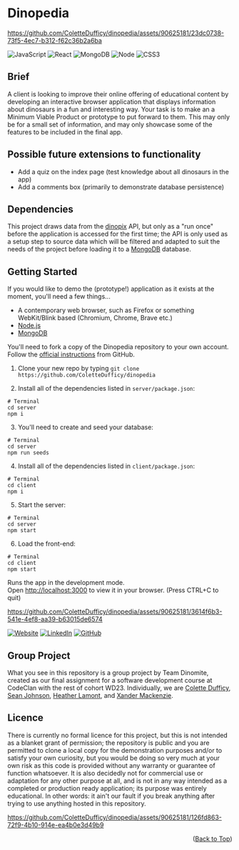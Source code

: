 <a name="readme-top"></a>

# Dinopedia



https://github.com/ColetteDufficy/dinopedia/assets/90625181/23dc0738-73f5-4ec7-b312-f62c36b2a6ba



![JavaScript](https://img.shields.io/badge/JavaScript-F7DF1E?style=for-the-badge&logo=javascript&logoColor=black)
![React](https://img.shields.io/badge/react-%2320232a.svg?style=for-the-badge&logo=react&logoColor=%2361DAFB)
![MongoDB](https://img.shields.io/badge/MongoDB-4EA94B?style=for-the-badge&logo=mongodb&logoColor=white)
![Node](https://img.shields.io/badge/Node.js-43853D?style=for-the-badge&logo=node.js&logoColor=white)
![CSS3](https://img.shields.io/badge/css3-%231572B6.svg?style=for-the-badge&logo=css3&logoColor=white)

## Brief
A client is looking to improve their online offering of educational content by developing an interactive browser application that displays information about dinosaurs in a fun and interesting way. Your task is to make an a Minimum Viable Product or prototype to put forward to them. This may only be for a small set of information, and may only showcase some of the features to be included in the final app.


## Possible future extensions to functionality
- Add a quiz on the index page (test knowledge about all dinosaurs in the app)
- Add a comments box (primarily to demonstrate database persistence)

## Dependencies
This project draws data from the [dinopix](https://github.com/judymou/dinopix) API, but only as a "run once" before the application is accessed for the first time; the API is only used as a setup step to source data which will be filtered and adapted to suit the needs of the project before loading it to a [MongoDB](https://www.mongodb.com/) database.

## Getting Started
If you would like to demo the (prototype!) application as it exists at the moment, you'll need a few things...
- A contemporary web browser, such as Firefox or something WebKit/Blink based (Chromium, Chrome, Brave etc.)
- [Node.js](https://nodejs.org/)
- [MongoDB](https://www.mongodb.com/)

You'll need to fork a copy of the Dinopedia repository to your own account. Follow the [official instructions](https://docs.github.com/en/get-started/quickstart/fork-a-repo) from GitHub.

1. Clone your new repo by typing `git clone https://github.com/ColetteDufficy/dinopedia`

2. Install all of the dependencies listed in `server/package.json`:
```
# Terminal
cd server
npm i
```

3. You'll need to create and seed your database:
```
# Terminal
cd server
npm run seeds
```

4. Install all of the dependencies listed in `client/package.json`:
```
# Terminal
cd client
npm i
```
  
5. Start the server:
```
# Terminal
cd server
npm start
```


6. Load the front-end:
```
# Terminal
cd client
npm start
```

Runs the app in the development mode.\
Open [http://localhost:3000](http://localhost:3000) to view it in your browser.
(Press CTRL+C to quit)




https://github.com/ColetteDufficy/dinopedia/assets/90625181/3614f6b3-541e-4ef8-aa39-b63015de6574

[![Website][website-shield]][linkedin-url]
[![LinkedIn][linkedin-shield]][linkedin-url]
[![GitHub][github-shield]][github-url]



[website-shield]: https://img.shields.io/badge/Sean%20Johnson-FFD300?style=for-the-badge&logo=aboutdotme&logoColor=242424
[linkedin-shield]: https://img.shields.io/badge/LinkedIn-FFD300?style=for-the-badge&logo=linkedin&logoColor=242424
[linkedin-url]: https://www.linkedin.com/in/communicasean/
[github-shield]: https://img.shields.io/badge/GitHub-FFD300?style=for-the-badge&logo=github&logoColor=242424
[github-url]: https://github.com/Sjohns2020

## Group Project 
What you see in this repository is a group project by Team Dinomite, created as our final assignment for a software development course at CodeClan with the rest of cohort WD23. Individually, we are [Colette Dufficy](https://github.com/ColetteDufficy), [Sean Johnson](https://github.com/sjohns2020), [Heather Lamont](https://github.com/HeatherLamont), and [Xander Mackenzie](https://github.com/crabbit-git).


## Licence
There is currently no formal licence for this project, but this is not intended as a blanket grant of permission; the repository is public and you are permitted to clone a local copy for the demonstration purposes and/or to satisfy your own curiosity, but you would be doing so very much at your own risk as this code is provided without any warranty or guarantee of function whatsoever. It is also decidedly not for commercial use or adaptation for any other purpose at all, and is not in any way intended as a completed or production ready application; its purpose was entirely educational. In other words: it ain't our fault if you break anything after trying to use anything hosted in this repository.


https://github.com/ColetteDufficy/dinopedia/assets/90625181/126fd863-72f9-4b10-914e-ea4b0e3d49b9



<p align="right">(<a href="#readme-top">Back to Top</a>)</p> 
